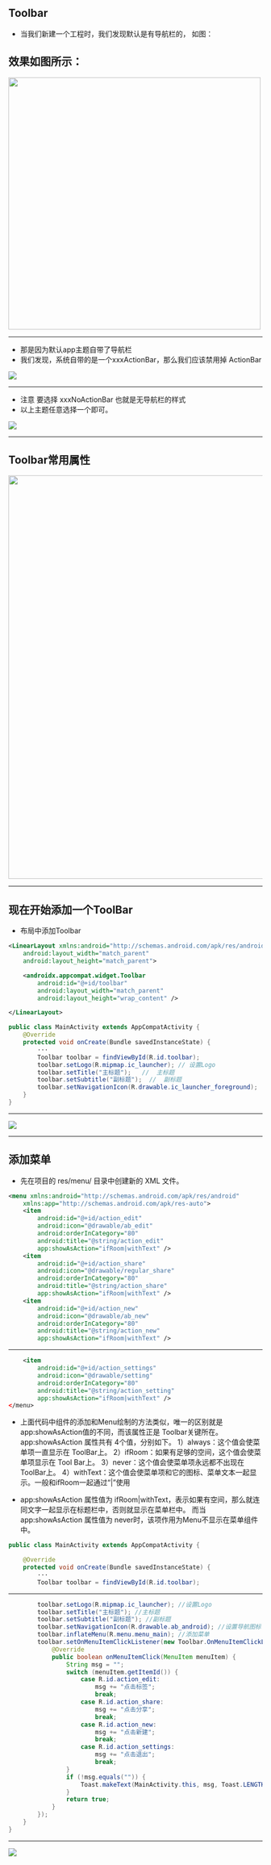 
## Toolbar

- 当我们新建一个工程时，我们发现默认是有导航栏的， 如图：

## 效果如图所示：
<div class="flex flex-col items-center justify-center">
    <img src="/toolbar-1.png" width="500"/>
</div>

---

- 那是因为默认app主题自带了导航栏
- 我们发现，系统自带的是一个xxxActionBar，那么我们应该禁用掉 ActionBar

<div class="flex flex-col items-center justify-center">
    <img src="/toolbar-2.png"/>
</div>

---

- 注意 要选择 xxxNoActionBar 也就是无导航栏的样式
- 以上主题任意选择一个即可。

<div class="flex flex-col items-center justify-center">
    <img src="/toolbar-3.png"/>
</div>

---

## Toolbar常用属性

<div class="flex flex-col items-center justify-center">
    <img src="/toolbar-5.png"  width="800"/>
</div>

---

## 现在开始添加一个ToolBar

- 布局中添加Toolbar

```xml
<LinearLayout xmlns:android="http://schemas.android.com/apk/res/android"
    android:layout_width="match_parent"
    android:layout_height="match_parent">

    <androidx.appcompat.widget.Toolbar
        android:id="@+id/toolbar"
        android:layout_width="match_parent"
        android:layout_height="wrap_content" />

</LinearLayout>
```

```java
public class MainActivity extends AppCompatActivity {
    @Override
    protected void onCreate(Bundle savedInstanceState) {
        ···
        Toolbar toolbar = findViewById(R.id.toolbar);
        toolbar.setLogo(R.mipmap.ic_launcher); // 设置Logo
        toolbar.setTitle("主标题");   //  主标题
        toolbar.setSubtitle("副标题");  //  副标题
        toolbar.setNavigationIcon(R.drawable.ic_launcher_foreground);  // 设置导航图标
    }
}
```
---

<div class="flex flex-col items-center justify-center">
    <img src="/toolbar-4.png"/>
</div>

---

## 添加菜单

- 先在项目的 res/menu/ 目录中创建新的 XML 文件。

```xml
<menu xmlns:android="http://schemas.android.com/apk/res/android"
    xmlns:app="http://schemas.android.com/apk/res-auto">
    <item
        android:id="@+id/action_edit"
        android:icon="@drawable/ab_edit"
        android:orderInCategory="80"
        android:title="@string/action_edit"
        app:showAsAction="ifRoom|withText" />
    <item
        android:id="@+id/action_share"
        android:icon="@drawable/regular_share"
        android:orderInCategory="80"
        android:title="@string/action_share"
        app:showAsAction="ifRoom|withText" />
    <item
        android:id="@+id/action_new"
        android:icon="@drawable/ab_new"
        android:orderInCategory="80"
        android:title="@string/action_new"
        app:showAsAction="ifRoom|withText" />
```

---

```xml
    <item
        android:id="@+id/action_settings"
        android:icon="@drawable/setting"
        android:orderInCategory="80"
        android:title="@string/action_setting"
        app:showAsAction="ifRoom|withText" />
</menu>

```

- 上面代码中组件的添加和Menu绘制的方法类似，唯一的区别就是app:showAsAction值的不同，而该属性正是 Toolbar关键所在。 app:showAsAction 属性共有 4个值，分别如下。
  1）always：这个值会使菜单项一直显示在 ToolBar上。
  2）ifRoom：如果有足够的空间，这个值会使菜单项显示在 Tool Bar上。
  3）never：这个值会使菜单项永远都不出现在 ToolBar上。
  4）withText：这个值会使菜单项和它的图标、菜单文本一起显示。一般和ifRoom一起通过“|”使用

- app:showAsAction 属性值为 ifRoom|withText，表示如果有空间，那么就连同文字一起显示在标题栏中，否则就显示在菜单栏中。
而当app:showAsAction 属性值为 never时，该项作用为Menu不显示在菜单组件中。


```java
public class MainActivity extends AppCompatActivity {

    @Override
    protected void onCreate(Bundle savedInstanceState) {
        ···
        Toolbar toolbar = findViewById(R.id.toolbar);
```
---

```java
        toolbar.setLogo(R.mipmap.ic_launcher); //设置Logo
        toolbar.setTitle("主标题"); //主标题
        toolbar.setSubtitle("副标题"); //副标题
        toolbar.setNavigationIcon(R.drawable.ab_android); //设置导航图标
        toolbar.inflateMenu(R.menu.menu_main); //添加菜单
        toolbar.setOnMenuItemClickListener(new Toolbar.OnMenuItemClickListener() { //监听菜单项
            @Override
            public boolean onMenuItemClick(MenuItem menuItem) {
                String msg = "";
                switch (menuItem.getItemId()) {
                    case R.id.action_edit:
                        msg += "点击标签";
                        break;
                    case R.id.action_share:
                        msg += "点击分享";
                        break;
                    case R.id.action_new:
                        msg += "点击新建";
                        break;
                    case R.id.action_settings:
                        msg += "点击退出";
                        break;
                }
                if (!msg.equals("")) {
                    Toast.makeText(MainActivity.this, msg, Toast.LENGTH_SHORT).show();
                }
                return true;
            }
        });
    }
}
```

---

<div class="flex flex-col items-center justify-center">
    <img src="/toolbar-6.png"/>
</div>
